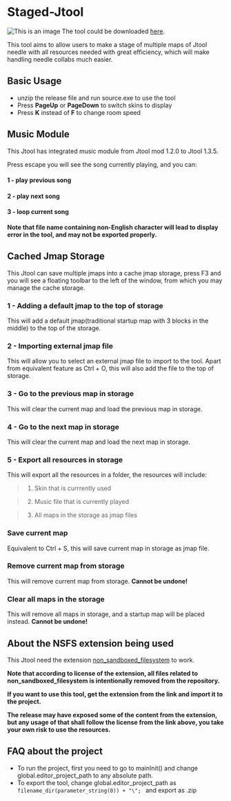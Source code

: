# Staged-Jtool

![This is an image](https://media.discordapp.net/attachments/564427359105843220/1073282111114588160/image.png)
The tool could be downloaded [here](https://github.com/cloakmann/Staged-Jtool/releases/tag/v0.13).

This tool aims to allow users to make a stage of multiple maps of Jtool needle with all resources needed with great efficiency, which will make handling needle collabs much easier.

## Basic Usage
 - unzip the release file and run source.exe to use the tool
 - Press **PageUp** or **PageDown** to switch skins to display
 - Press **K** instead of **F** to change room speed

## Music Module
This Jtool has integrated music module from Jtool mod 1.2.0 to Jtool 1.3.5. 

Press escape you will see the song currently playing, and you can:

#### 1 -  play previous song

#### 2 - play next song

#### 3 - loop current song

**Note that file name containing non-English character will lead to display error in the tool, and may not be exported properly.**

## Cached Jmap Storage
This Jtool can save multiple jmaps into a cache jmap storage, press F3 and you will see a floating toolbar to the left of the window, from which you may manage the cache storage.

### 1 - Adding a default jmap to the top of storage

This will add a default jmap(traditional startup map with 3 blocks in the middle) to the top of the storage.

### 2 - Importing external jmap file

This will allow you to select an external jmap file to import to the tool. Apart from equivalent feature as Ctrl + O, this will also add the file to the top of storage.

### 3 - Go to the previous map in storage

This will clear the current map and load the previous map in storage.

### 4 - Go to the next map in storage

This will clear the current map and load the next map in storage.

### 5 - Export all resources in storage

This will export all the resources in a folder, the resources will include:

> 1. Skin that is currrently used

> 2. Music file that is currently played

> 3. All maps in the storage as jmap files

### Save current map

Equivalent to Ctrl + S, this will save current map in storage as jmap file.

### Remove current map from storage

This will remove current map from storage. **Cannot be undone!**

### Clear all maps in the storage

This will remove all maps in storage, and a startup map will be placed instead. **Cannot be undone!**

## About the NSFS extension being used
This Jtool need the  extension [non_sandboxed_filesystem](https://github.com/YAL-GameMaker/non_sandboxed_filesystem) to work.

**Note that according to license of the extension, all files related to non_sandboxed_filesystem is intentionally removed from the repository.**

**If you want to use this tool, get the extension from the link and import it to the project.**

**The release may have exposed some of the content from the extension, but any usage of that shall follow the license from the link above, you take your own risk to use the resources.**

## FAQ about the project
 - To run the project, first you need to go to mainInit() and change global.editor_project_path to any absolute path.
 - To export the tool, change global.editor_project_path as `filename_dir(parameter_string(0)) + "\"; ` and export as .zip
